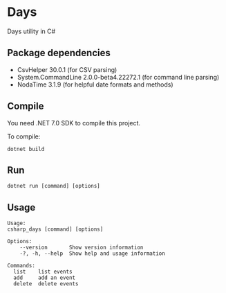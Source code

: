 # Days

Days utility in C#

## Package dependencies

- CsvHelper 30.0.1 (for CSV parsing)
- System.CommandLine 2.0.0-beta4.22272.1 (for command line parsing)
- NodaTime 3.1.9 (for helpful date formats and methods)

## Compile

You need .NET 7.0 SDK to compile this project.

To compile:

    dotnet build


## Run


    dotnet run [command] [options]

## Usage

    Usage:
    csharp_days [command] [options]

    Options:
        --version       Show version information
        -?, -h, --help  Show help and usage information

    Commands:
      list    list events
      add     add an event
      delete  delete events
